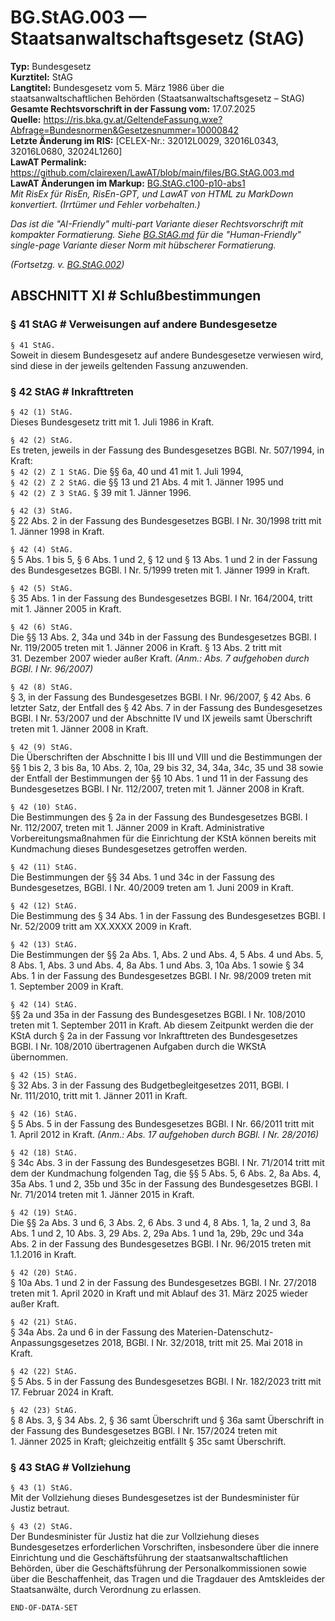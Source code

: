 # BG.StAG.003 — Staatsanwaltschaftsgesetz (StAG)
**Typ:** Bundesgesetz  
**Kurztitel:** StAG  
**Langtitel:** Bundesgesetz vom 5. März 1986 über die staatsanwaltschaftlichen Behörden (Staatsanwaltschaftsgesetz – StAG)  
**Gesamte Rechtsvorschrift in der Fassung vom:** 17.07.2025  
**Quelle:** https://ris.bka.gv.at/GeltendeFassung.wxe?Abfrage=Bundesnormen&Gesetzesnummer=10000842  
**Letzte Änderung im RIS:** [CELEX-Nr.: 32012L0029, 32016L0343, 32016L0680, 32024L1260]  
**LawAT Permalink:** https://github.com/clairexen/LawAT/blob/main/files/BG.StAG.003.md  
**LawAT Änderungen im Markup:** [BG.StAG.c100-p10-abs1](../patches/BG.StAG.c100-p10-abs1.diff)  
*Mit RisEx für RisEn, RisEn-GPT, und LawAT von HTML zu MarkDown konvertiert. (Irrtümer und Fehler vorbehalten.)*

*Das ist die "AI-Friendly" multi-part Variante dieser Rechtsvorschrift mit kompakter Formatierung. Siehe [BG.StAG.md](BG.StAG.md) für die "Human-Friendly" single-page Variante dieser Norm mit hübscherer Formatierung.*

*(Fortsetzg. v. [BG.StAG.002](BG.StAG.002.md))*

## ABSCHNITT XI # Schlußbestimmungen

### § 41 StAG # Verweisungen auf andere Bundesgesetze

`§ 41 StAG.`  
Soweit in diesem Bundesgesetz auf andere Bundesgesetze verwiesen wird, sind diese in der jeweils geltenden Fassung anzuwenden.

### § 42 StAG # Inkrafttreten

`§ 42 (1) StAG.`  
Dieses Bundesgesetz tritt mit 1. Juli 1986 in Kraft.

`§ 42 (2) StAG.`  
Es treten, jeweils in der Fassung des Bundesgesetzes BGBl. Nr. 507/1994, in Kraft:  
`§ 42 (2) Z 1 StAG.`
Die §§ 6a, 40 und 41 mit 1. Juli 1994,  
`§ 42 (2) Z 2 StAG.`
die §§ 13 und 21 Abs. 4 mit 1. Jänner 1995 und  
`§ 42 (2) Z 3 StAG.`
§ 39 mit 1. Jänner 1996.

`§ 42 (3) StAG.`  
§ 22 Abs. 2 in der Fassung des Bundesgesetzes BGBl. I Nr. 30/1998 tritt mit 1. Jänner 1998 in Kraft.

`§ 42 (4) StAG.`  
§ 5 Abs. 1 bis 5, § 6 Abs. 1 und 2, § 12 und § 13 Abs. 1 und 2 in der Fassung des Bundesgesetzes BGBl. I Nr. 5/1999 treten mit 1. Jänner 1999 in Kraft.

`§ 42 (5) StAG.`  
§ 35 Abs. 1 in der Fassung des Bundesgesetzes BGBl. I Nr. 164/2004, tritt mit 1. Jänner 2005 in Kraft.

`§ 42 (6) StAG.`  
Die §§ 13 Abs. 2, 34a und 34b in der Fassung des Bundesgesetzes BGBl. I Nr. 119/2005 treten mit 1. Jänner 2006 in Kraft. § 13 Abs. 2 tritt mit 31. Dezember 2007 wieder außer Kraft.
*(Anm.: Abs. 7 aufgehoben durch BGBl. I Nr. 96/2007)*

`§ 42 (8) StAG.`  
§ 3, in der Fassung des Bundesgesetzes BGBl. I Nr. 96/2007, § 42 Abs. 6 letzter Satz, der Entfall des § 42 Abs. 7 in der Fassung des Bundesgesetzes BGBl. I Nr. 53/2007 und der Abschnitte IV und IX jeweils samt Überschrift treten mit 1. Jänner 2008 in Kraft.

`§ 42 (9) StAG.`  
Die Überschriften der Abschnitte I bis III und VIII und die Bestimmungen der §§ 1 bis 2, 3 bis 8a, 10 Abs. 2, 10a, 29 bis 32, 34, 34a, 34c, 35 und 38 sowie der Entfall der Bestimmungen der §§ 10 Abs. 1 und 11 in der Fassung des Bundesgesetzes BGBl. I Nr. 112/2007, treten mit 1. Jänner 2008 in Kraft.

`§ 42 (10) StAG.`  
Die Bestimmungen des § 2a in der Fassung des Bundesgesetzes BGBl. I Nr. 112/2007, treten mit 1. Jänner 2009 in Kraft. Administrative Vorbereitungsmaßnahmen für die Einrichtung der KStA können bereits mit Kundmachung dieses Bundesgesetzes getroffen werden.

`§ 42 (11) StAG.`  
Die Bestimmungen der §§ 34 Abs. 1 und 34c in der Fassung des Bundesgesetzes, BGBl. I Nr. 40/2009 treten am 1. Juni 2009 in Kraft.

`§ 42 (12) StAG.`  
Die Bestimmung des § 34 Abs. 1 in der Fassung des Bundesgesetzes BGBl. I Nr. 52/2009 tritt am XX.XXXX 2009 in Kraft.

`§ 42 (13) StAG.`  
Die Bestimmungen der §§ 2a Abs. 1, Abs. 2 und Abs. 4, 5 Abs. 4 und Abs. 5, 8 Abs. 1, Abs. 3 und Abs. 4, 8a Abs. 1 und Abs. 3, 10a Abs. 1 sowie § 34 Abs. 1 in der Fassung des Bundesgesetzes BGBl. I Nr. 98/2009 treten mit 1. September 2009 in Kraft.

`§ 42 (14) StAG.`  
§§ 2a und 35a in der Fassung des Bundesgesetzes BGBl. I Nr. 108/2010 treten mit 1. September 2011 in Kraft. Ab diesem Zeitpunkt werden die der KStA durch § 2a in der Fassung vor Inkrafttreten des Bundesgesetzes BGBl. I Nr. 108/2010 übertragenen Aufgaben durch die WKStA übernommen.

`§ 42 (15) StAG.`  
§ 32 Abs. 3 in der Fassung des Budgetbegleitgesetzes 2011, BGBl. I Nr. 111/2010, tritt mit 1. Jänner 2011 in Kraft.

`§ 42 (16) StAG.`  
§ 5 Abs. 5 in der Fassung des Bundesgesetzes BGBl. I Nr. 66/2011 tritt mit 1. April 2012 in Kraft.
*(Anm.: Abs. 17 aufgehoben durch BGBl. I Nr. 28/2016)*

`§ 42 (18) StAG.`  
§ 34c Abs. 3 in der Fassung des Bundesgesetzes BGBl. I Nr. 71/2014 tritt mit dem der Kundmachung folgenden Tag, die §§ 5 Abs. 5, 6 Abs. 2, 8a Abs. 4, 35a Abs. 1 und 2, 35b und 35c in der Fassung des Bundesgesetzes BGBl. I Nr. 71/2014 treten mit 1. Jänner 2015 in Kraft.

`§ 42 (19) StAG.`  
Die §§ 2a Abs. 3 und 6, 3 Abs. 2, 6 Abs. 3 und 4, 8 Abs. 1, 1a, 2 und 3, 8a Abs. 1 und 2, 10 Abs. 3, 29 Abs. 2, 29a Abs. 1 und 1a, 29b, 29c und 34a Abs. 2 in der Fassung des Bundesgesetzes BGBl. I Nr. 96/2015 treten mit 1.1.2016 in Kraft.

`§ 42 (20) StAG.`  
§ 10a Abs. 1 und 2 in der Fassung des Bundesgesetzes BGBl. I Nr. 27/2018 treten mit 1. April 2020 in Kraft und mit Ablauf des 31. März 2025 wieder außer Kraft.

`§ 42 (21) StAG.`  
§ 34a Abs. 2a und 6 in der Fassung des Materien-Datenschutz-Anpassungsgesetzes 2018, BGBl. I Nr. 32/2018, tritt mit 25. Mai 2018 in Kraft.

`§ 42 (22) StAG.`  
§ 5 Abs. 5 in der Fassung des Bundesgesetzes BGBl. I Nr. 182/2023 tritt mit 17. Februar 2024 in Kraft.

`§ 42 (23) StAG.`  
§ 8 Abs. 3, § 34 Abs. 2, § 36 samt Überschrift und § 36a samt Überschrift in der Fassung des Bundesgesetzes BGBl. I Nr. 157/2024 treten mit 1. Jänner 2025 in Kraft; gleichzeitig entfällt § 35c samt Überschrift.

### § 43 StAG # Vollziehung

`§ 43 (1) StAG.`  
Mit der Vollziehung dieses Bundesgesetzes ist der Bundesminister für Justiz betraut.

`§ 43 (2) StAG.`  
Der Bundesminister für Justiz hat die zur Vollziehung dieses Bundesgesetzes erforderlichen Vorschriften, insbesondere über die innere Einrichtung und die Geschäftsführung der staatsanwaltschaftlichen Behörden, über die Geschäftsführung der Personalkommissionen sowie über die Beschaffenheit, das Tragen und die Tragdauer des Amtskleides der Staatsanwälte, durch Verordnung zu erlassen.

`END-OF-DATA-SET`
